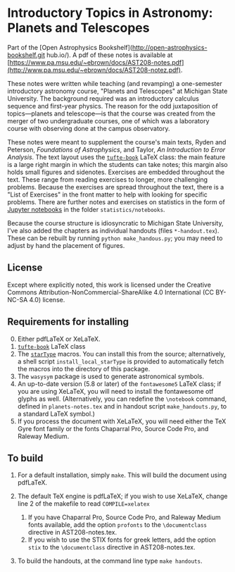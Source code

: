 # Introductory Topics in Astronomy: Planets and Telescopes

Part of the [Open Astrophysics Bookshelf](http://open-astrophysics-bookshelf.git
hub.io/).  A pdf of these notes is available at [https://www.pa.msu.edu/~ebrown/docs/AST208-notes.pdf](http://www.pa.msu.edu/~ebrown/docs/AST208-notez.pdf).

These notes were written while teaching (and revamping) a one-semester introductory astronomy course, "Planets and Telescopes" at Michigan State University. The background required was an introductory calculus sequence and first-year physics. The reason for the odd juxtaposition of topics&mdash;planets and telescope&mdash;is that the course was created from the merger of two undergraduate courses, one of which was a laboratory course with observing done at the campus observatory.

These notes were meant to supplement the course's main texts, Ryden and Peterson, _Foundations of Astrophysics_, and Taylor, _An Introduction to Error Analysis_. The text layout uses the [`tufte-book`](https://tufte-latex.github.io/tufte-latex/) LaTeX class:  the main feature is a large right margin in which the students can take notes; this margin also holds small figures and sidenotes. Exercises are embedded throughout the text. These range from reading exercises to longer, more challenging problems. Because the exercises are spread throughout the text, there is a "List of Exercises" in the front matter to help with looking for specific problems. There are further notes and exercises on statistics in the form of [Jupyter notebooks](http://jupyter.org) in the folder `statistics/notebooks`.

Because the course structure is idiosyncratic to Michigan State University, I've also added the chapters as individual handouts (files `*-handout.tex`). These can be rebuilt by running `python make_handous.py`; you may need to adjust by hand the placement of figures.

## License

Except where explicitly noted, this work is licensed under the Creative Commons
Attribution-NonCommercial-ShareAlike 4.0 International (CC BY-NC-SA 4.0) license.

## Requirements for installing

0. Either pdfLaTeX or XeLaTeX.
1. [`tufte-book`](https://tufte-latex.github.io/tufte-latex/) LaTeX class
2. The [`starType`](https://github.com/nworbde/starType) macros.  You can install this from the source; alternatively, a shell script `install_local_starType` is provided to automatically fetch the macros into the directory of this package.
3. The `wasysym` package is used to generate astronomical symbols.
4. An up-to-date version (5.8 or later) of the `fontawesome5` LaTeX class; if you are using XeLaTeX, you will need to install the fontawesome otf glyphs as well. (Alternatively, you can redefine the `\notebook` command, defined in `planets-notes.tex` and in handout script `make_handouts.py`, to a standard LaTeX symbol.)
4. If you process the document with XeLaTeX, you will need either the TeX Gyre font family or the fonts Chaparral Pro, Source Code Pro, and Raleway Medium.

## To build

1. For a default installation, simply `make`.  This will build the document using pdfLaTeX.

2. The default TeX engine is pdfLaTeX; if you wish to use XeLaTeX, change line 2 of the makefile to read `COMPILE=xelatex`

    1. If you have Chaparral Pro, Source Code Pro, and Raleway Medium fonts available, add the option `profonts` to the `\documentclass` directive in AST208-notes.tex.
    2. If you wish to use the STIX fonts for greek letters, add the option `stix` to the `\documentclass` directive in AST208-notes.tex.

3. To build the handouts, at the command line type `make handouts`.

